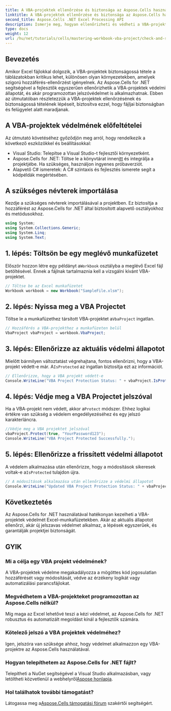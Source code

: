 ```yaml
---
title: A VBA-projektek ellenőrzése és biztonsága az Aspose.Cells használatával védett
linktitle: A VBA-projektek ellenőrzése és biztonsága az Aspose.Cells használatával védett
second_title: Aspose.Cells .NET Excel Processing API
description: Ismerje meg, hogyan ellenőrizheti és védheti a VBA-projekteket Excel-fájlokban programozottan az Aspose.Cells for .NET segítségével. Lépésről lépésre, teljes kódpéldákkal.
type: docs
weight: 12
url: /hu/net/tutorials/cells/mastering-workbook-vba-project/check-and-secure-vba-projects-is-protected/
---
```

## Bevezetés

Amikor Excel fájlokkal dolgozik, a VBA-projektek biztonságossá tétele a táblázatokban kritikus lehet, különösen olyan környezetekben, amelyek szigorú hozzáférés-ellenőrzést igényelnek. Az Aspose.Cells for .NET segítségével a fejlesztők egyszerűen ellenőrizhetik a VBA-projektek védelmi állapotát, és akár programozottan jelszóvédelmet is alkalmazhatnak. Ebben az útmutatóban részletezzük a VBA-projektek ellenőrzésének és biztonságossá tételének lépéseit, biztosítva ezzel, hogy fájljai biztonságban és felügyelet alatt maradjanak.

## A VBA-projektek védelmének előfeltételei

Az útmutató követéséhez győződjön meg arról, hogy rendelkezik a következő eszközökkel és beállításokkal:

- Visual Studio: Telepítse a Visual Studio-t fejlesztői környezetként.
-  Aspose.Cells for .NET: Töltse le a könyvtárat innen[itt](https://releases.aspose.com/cells/net/) és integrálja a projektjébe. Ha szükséges, használjon ingyenes próbaverziót.
- Alapvető C# ismeretek: A C# szintaxis és fejlesztés ismerete segít a kódpéldák megértésében.

## A szükséges névterek importálása

Kezdje a szükséges névterek importálásával a projektben. Ez biztosítja a hozzáférést az Aspose.Cells for .NET által biztosított alapvető osztályokhoz és metódusokhoz.

```csharp
using System;
using System.Collections.Generic;
using System.Linq;
using System.Text;
```

## 1. lépés: Töltsön be egy meglévő munkafüzetet

 Először hozzon létre egy példányt a`Workbook` osztályba a meglévő Excel fájl betöltésével. Ennek a fájlnak tartalmaznia kell a vizsgálni kívánt VBA-projektet.

```csharp
// Töltse be az Excel munkafüzetet
Workbook workbook = new Workbook("SampleFile.xlsm");
```

## 2. lépés: Nyissa meg a VBA Projectet

 Töltse le a munkafüzethez társított VBA-projektet a`VbaProject` ingatlan.

```csharp
// Hozzáférés a VBA-projekthez a munkafüzeten belül
VbaProject vbaProject = workbook.VbaProject;
```

## 3. lépés: Ellenőrizze az aktuális védelmi állapotot

 Mielőtt bármilyen változtatást végrehajtana, fontos ellenőrizni, hogy a VBA-projekt védett-e már. A`IsProtected` az ingatlan biztosítja ezt az információt.

```csharp
// Ellenőrizze, hogy a VBA projekt védett-e
Console.WriteLine("VBA Project Protection Status: " + vbaProject.IsProtected);
```

## 4. lépés: Védje meg a VBA Projectet jelszóval

 Ha a VBA-projekt nem védett, akkor a`Protect` módszer. Ehhez logikai értékre van szükség a védelem engedélyezéséhez és egy jelszó karakterláncra.

```csharp
//Védje meg a VBA projektet jelszóval
vbaProject.Protect(true, "YourPassword123");
Console.WriteLine("VBA Project Protected Successfully.");
```

## 5. lépés: Ellenőrizze a frissített védelmi állapotot

 A védelem alkalmazása után ellenőrizze, hogy a módosítások sikeresek voltak-e a`IsProtected` tulajdon újra.

```csharp
// A módosítások alkalmazása után ellenőrizze a védelmi állapotot
Console.WriteLine("Updated VBA Project Protection Status: " + vbaProject.IsProtected);
```

## Következtetés

Az Aspose.Cells for .NET használatával hatékonyan kezelheti a VBA-projektek védelmét Excel-munkafüzetekben. Akár az aktuális állapotot ellenőrzi, akár új jelszavas védelmet alkalmaz, a lépések egyszerűek, és garantálják projektjei biztonságát.

## GYIK

### Mi a célja egy VBA projekt védelmének?
A VBA-projektek védelme megakadályozza a mögöttes kód jogosulatlan hozzáférését vagy módosítását, védve az érzékeny logikát vagy automatizálási parancsfájlokat.

### Megvédhetem a VBA-projekteket programozottan az Aspose.Cells nélkül?
Míg maga az Excel lehetővé teszi a kézi védelmet, az Aspose.Cells for .NET robusztus és automatizált megoldást kínál a fejlesztők számára.

### Kötelező jelszó a VBA projektek védelméhez?
Igen, jelszóra van szüksége ahhoz, hogy védelmet alkalmazzon egy VBA-projektre az Aspose.Cells használatával.

### Hogyan telepíthetem az Aspose.Cells for .NET fájlt?
 Telepítheti a NuGet segítségével a Visual Studio alkalmazásban, vagy letöltheti közvetlenül a webhelyről[Aspose honlapja](https://releases.aspose.com/cells/net/).

### Hol találhatok további támogatást?
 Látogassa meg a[Aspose.Cells támogatási fórum](https://forum.aspose.com/c/cells/9) szakértői segítségért.